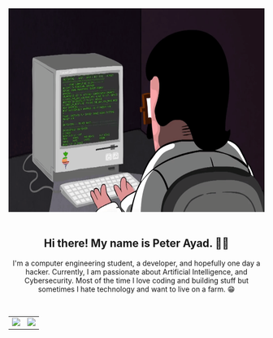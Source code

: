 <div align="center">
  <img height="400" src="https://raw.githubusercontent.com/PeterAyad/PeterAyad/main/programming.gif">
  </div>

</br>

<h2 align="center">Hi there! My name is Peter Ayad. 👋🏻</h2>
<p align="center"> I'm a computer engineering student, a developer, and hopefully one day a hacker. Currently, I am passionate about Artificial Intelligence, and Cybersecurity. Most of the time I love coding and building stuff but sometimes I hate technology and want to live on a farm. 😁</p>

</br>

<!-- <h2 align="center">Languages & Tools</h2>
<div align="center">
<img alt="C++" height="50" src="https://img.icons8.com/color/48/000000/c-plus-plus-logo.png"> &nbsp; &nbsp;
<img alt="JavaScript"  height="50" src="https://raw.githubusercontent.com/github/explore/80688e429a7d4ef2fca1e82350fe8e3517d3494d/topics/javascript/javascript.png">   &nbsp; &nbsp;
<img alt="Python"  height="50" src="https://img.icons8.com/color/48/000000/python.png"> &nbsp; &nbsp;
<img alt="Php"  height="50" src="https://raw.githubusercontent.com/github/explore/ccc16358ac4530c6a69b1b80c7223cd2744dea83/topics/php/php.png"> &nbsp; &nbsp;
<img alt="jQuery"  height="50" src="https://img.icons8.com/ios-filled/50/000000/jquery.png"> &nbsp; &nbsp;
<img alt="Bootstrap"  height="50" src="https://img.icons8.com/color/48/000000/bootstrap.png"> &nbsp; &nbsp;
<img alt="Flask"  height="50" src="https://raw.githubusercontent.com/github/explore/80688e429a7d4ef2fca1e82350fe8e3517d3494d/topics/flask/flask.png"> &nbsp; &nbsp;
</div>   -->

<!-- <div  align="center" style="display:flex"> -->
<!--   <img align=right src="https://github-readme-stats.vercel.app/api?show_icons=true&count_private=true&theme=midnight-purple&username=peterayad" /> -->
<!--   <img src="https://github-readme-stats.vercel.app/api/top-langs/?theme=midnight-purple&username=peterayad&langs_count=14&layout=compact&hide=css,html,typescript,scss,c,objective-c,jupyter%20notebook&exclude_repo=" /> -->
<!-- <img align=right src="https://github-profile-summary-cards.vercel.app/api/cards/profile-details?username=peterayad&theme=github_dark" />
<img align=left src="https://github-profile-summary-cards.vercel.app/api/cards/most-commit-language?username=peterayad&theme=github_dark" />
</div> -->

<div>
    <table style="border: 0;">
	    <tr style="border: 0;">
    	    <td style="border: 0;">
		    <img src="https://github-profile-summary-cards.vercel.app/api/cards/profile-details?username=peterayad&theme=github_dark" />
      	    </td>
            <td style="border: 0;">
              <img src="https://github-profile-summary-cards.vercel.app/api/cards/most-commit-language?username=peterayad&theme=github_dark" />
            </td>
        </tr>
    </table>
</div>

